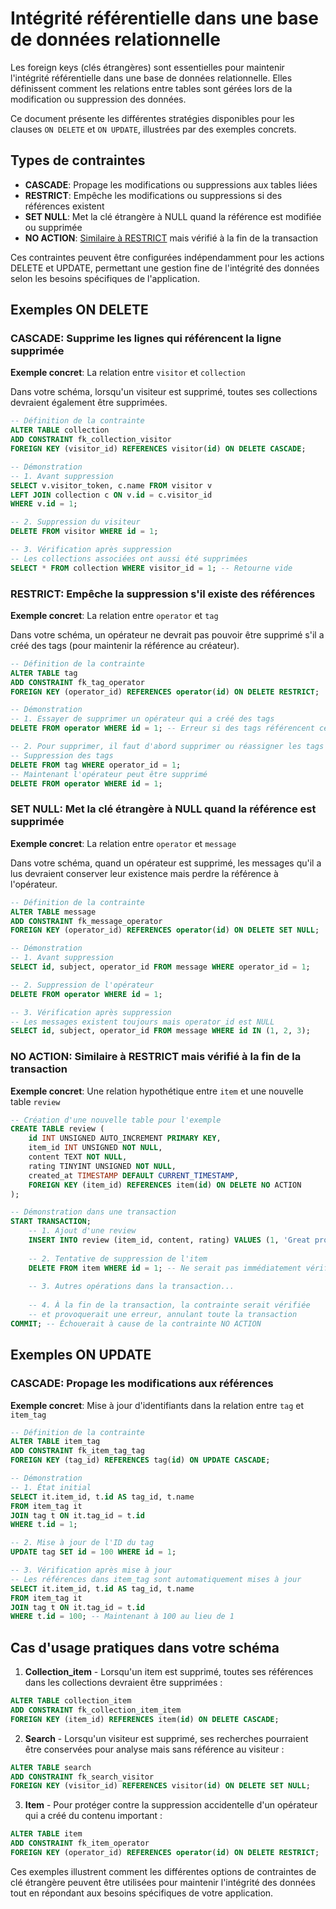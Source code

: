 # Intégrité référentielle dans une base de données relationnelle

Les foreign keys (clés étrangères) sont essentielles pour maintenir l'intégrité référentielle dans une base de données relationnelle. Elles définissent comment les relations entre tables sont gérées lors de la modification ou suppression des données. 

Ce document présente les différentes stratégies disponibles pour les clauses `ON DELETE` et `ON UPDATE`, illustrées par des exemples concrets.

## Types de contraintes

- **CASCADE**: Propage les modifications ou suppressions aux tables liées
- **RESTRICT**: Empêche les modifications ou suppressions si des références existent
- **SET NULL**: Met la clé étrangère à NULL quand la référence est modifiée ou supprimée
- **NO ACTION**: [Similaire à RESTRICT](FK_RESTRICT_NO_ACTION.md) mais vérifié à la fin de la transaction

Ces contraintes peuvent être configurées indépendamment pour les actions DELETE et UPDATE, permettant une gestion fine de l'intégrité des données selon les besoins spécifiques de l'application.


## Exemples ON DELETE

### CASCADE: Supprime les lignes qui référencent la ligne supprimée

**Exemple concret**: La relation entre `visitor` et `collection`

Dans votre schéma, lorsqu'un visiteur est supprimé, toutes ses collections devraient également être supprimées.

```sql
-- Définition de la contrainte
ALTER TABLE collection
ADD CONSTRAINT fk_collection_visitor
FOREIGN KEY (visitor_id) REFERENCES visitor(id) ON DELETE CASCADE;

-- Démonstration
-- 1. Avant suppression
SELECT v.visitor_token, c.name FROM visitor v
LEFT JOIN collection c ON v.id = c.visitor_id
WHERE v.id = 1;

-- 2. Suppression du visiteur
DELETE FROM visitor WHERE id = 1;

-- 3. Vérification après suppression
-- Les collections associées ont aussi été supprimées
SELECT * FROM collection WHERE visitor_id = 1; -- Retourne vide
```

### RESTRICT: Empêche la suppression s'il existe des références

**Exemple concret**: La relation entre `operator` et `tag`

Dans votre schéma, un opérateur ne devrait pas pouvoir être supprimé s'il a créé des tags (pour maintenir la référence au créateur).

```sql
-- Définition de la contrainte
ALTER TABLE tag
ADD CONSTRAINT fk_tag_operator
FOREIGN KEY (operator_id) REFERENCES operator(id) ON DELETE RESTRICT;

-- Démonstration
-- 1. Essayer de supprimer un opérateur qui a créé des tags
DELETE FROM operator WHERE id = 1; -- Erreur si des tags référencent cet opérateur

-- 2. Pour supprimer, il faut d'abord supprimer ou réassigner les tags
-- Suppression des tags
DELETE FROM tag WHERE operator_id = 1;
-- Maintenant l'opérateur peut être supprimé
DELETE FROM operator WHERE id = 1;
```

### SET NULL: Met la clé étrangère à NULL quand la référence est supprimée

**Exemple concret**: La relation entre `operator` et `message`

Dans votre schéma, quand un opérateur est supprimé, les messages qu'il a lus devraient conserver leur existence mais perdre la référence à l'opérateur.

```sql
-- Définition de la contrainte
ALTER TABLE message
ADD CONSTRAINT fk_message_operator
FOREIGN KEY (operator_id) REFERENCES operator(id) ON DELETE SET NULL;

-- Démonstration
-- 1. Avant suppression
SELECT id, subject, operator_id FROM message WHERE operator_id = 1;

-- 2. Suppression de l'opérateur
DELETE FROM operator WHERE id = 1;

-- 3. Vérification après suppression
-- Les messages existent toujours mais operator_id est NULL
SELECT id, subject, operator_id FROM message WHERE id IN (1, 2, 3);
```

### NO ACTION: Similaire à RESTRICT mais vérifié à la fin de la transaction

**Exemple concret**: Une relation hypothétique entre `item` et une nouvelle table `review`

```sql
-- Création d'une nouvelle table pour l'exemple
CREATE TABLE review (
    id INT UNSIGNED AUTO_INCREMENT PRIMARY KEY,
    item_id INT UNSIGNED NOT NULL,
    content TEXT NOT NULL,
    rating TINYINT UNSIGNED NOT NULL,
    created_at TIMESTAMP DEFAULT CURRENT_TIMESTAMP,
    FOREIGN KEY (item_id) REFERENCES item(id) ON DELETE NO ACTION
);

-- Démonstration dans une transaction
START TRANSACTION;
    -- 1. Ajout d'une review
    INSERT INTO review (item_id, content, rating) VALUES (1, 'Great product!', 5);
    
    -- 2. Tentative de suppression de l'item
    DELETE FROM item WHERE id = 1; -- Ne serait pas immédiatement vérifié
    
    -- 3. Autres opérations dans la transaction...
    
    -- 4. À la fin de la transaction, la contrainte serait vérifiée
    -- et provoquerait une erreur, annulant toute la transaction
COMMIT; -- Échouerait à cause de la contrainte NO ACTION
```

## Exemples ON UPDATE

### CASCADE: Propage les modifications aux références

**Exemple concret**: Mise à jour d'identifiants dans la relation entre `tag` et `item_tag`

```sql
-- Définition de la contrainte
ALTER TABLE item_tag
ADD CONSTRAINT fk_item_tag_tag
FOREIGN KEY (tag_id) REFERENCES tag(id) ON UPDATE CASCADE;

-- Démonstration
-- 1. État initial
SELECT it.item_id, t.id AS tag_id, t.name 
FROM item_tag it
JOIN tag t ON it.tag_id = t.id
WHERE t.id = 1;

-- 2. Mise à jour de l'ID du tag
UPDATE tag SET id = 100 WHERE id = 1;

-- 3. Vérification après mise à jour
-- Les références dans item_tag sont automatiquement mises à jour
SELECT it.item_id, t.id AS tag_id, t.name 
FROM item_tag it
JOIN tag t ON it.tag_id = t.id
WHERE t.id = 100; -- Maintenant à 100 au lieu de 1
```

## Cas d'usage pratiques dans votre schéma

1. **Collection_item** - Lorsqu'un item est supprimé, toutes ses références dans les collections devraient être supprimées :
```sql
ALTER TABLE collection_item
ADD CONSTRAINT fk_collection_item_item
FOREIGN KEY (item_id) REFERENCES item(id) ON DELETE CASCADE;
```

2. **Search** - Lorsqu'un visiteur est supprimé, ses recherches pourraient être conservées pour analyse mais sans référence au visiteur :
```sql
ALTER TABLE search
ADD CONSTRAINT fk_search_visitor
FOREIGN KEY (visitor_id) REFERENCES visitor(id) ON DELETE SET NULL;
```

3. **Item** - Pour protéger contre la suppression accidentelle d'un opérateur qui a créé du contenu important :
```sql
ALTER TABLE item
ADD CONSTRAINT fk_item_operator
FOREIGN KEY (operator_id) REFERENCES operator(id) ON DELETE RESTRICT;
```

Ces exemples illustrent comment les différentes options de contraintes de clé étrangère peuvent être utilisées pour maintenir l'intégrité des données tout en répondant aux besoins spécifiques de votre application.
